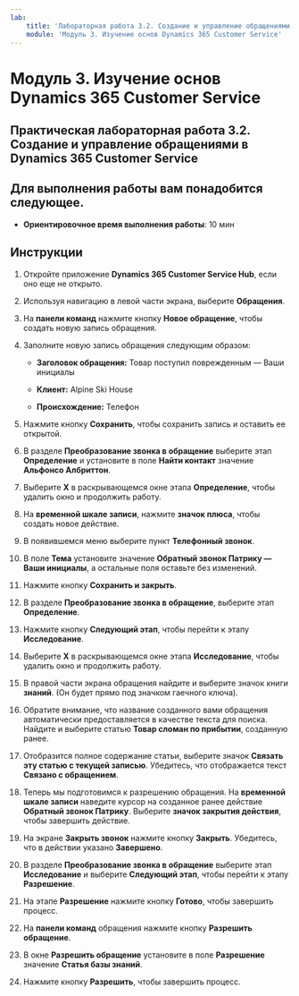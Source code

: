```yaml
---
lab:
    title: 'Лабораторная работа 3.2. Создание и управление обращениями в Dynamics 365 Customer Service'
    module: 'Модуль 3. Изучение основ Dynamics 365 Customer Service'
---
```


Модуль 3. Изучение основ Dynamics 365 Customer Service
========================

## Практическая лабораторная работа 3.2. Создание и управление обращениями в Dynamics 365 Customer Service

## Для выполнения работы вам понадобится следующее.

  - **Ориентировочное время выполнения работы**: 10 мин

## Инструкции

1. Откройте приложение **Dynamics 365 Customer Service Hub**, если оно еще не открыто. 

2. Используя навигацию в левой части экрана, выберите **Обращения**. 

3. На **панели команд** нажмите кнопку **Новое обращение**, чтобы создать новую запись обращения.

4. Заполните новую запись обращения следующим образом:

	- **Заголовок обращения:** Товар поступил поврежденным — Ваши инициалы

	- **Клиент:** Alpine Ski House

	- **Происхождение:** Телефон

5. Нажмите кнопку **Сохранить**, чтобы сохранить запись и оставить ее открытой. 

6. В разделе **Преобразование звонка в обращение** выберите этап **Определение** и установите в поле **Найти контакт** значение **Альфонсо Албриттон**. 

7. Выберите **X** в раскрывающемся окне этапа **Определение**, чтобы удалить окно и продолжить работу. 

8. На **временной шкале записи**, нажмите **значок плюса**, чтобы создать новое действие. 

9. В появившемся меню выберите пункт **Телефонный звонок**.

10. В поле **Тема** установите значение **Обратный звонок Патрику — Ваши инициалы**, а остальные поля оставьте без изменений. 

11. Нажмите кнопку **Сохранить и закрыть**. 

12. В разделе **Преобразование звонка в обращение**, выберите этап **Определение**.

13. Нажмите кнопку **Следующий этап**, чтобы перейти к этапу **Исследование**. 

14. Выберите **X** в раскрывающемся окне этапа **Исследование**, чтобы удалить окно и продолжить работу. 

15. В правой части экрана обращения найдите и выберите значок книги **знаний**. (Он будет прямо под значком гаечного ключа).

16. Обратите внимание, что название созданного вами обращения автоматически предоставляется в качестве текста для поиска. Найдите и выберите статью **Товар сломан по прибытии**, созданную ранее. 

17. Отобразится полное содержание статьи, выберите значок **Связать эту статью с текущей записью**. Убедитесь, что отображается текст **Связано с обращением**. 

18. Теперь мы подготовимся к разрешению обращения. На **временной шкале записи** наведите курсор на созданное ранее действие **Обратный звонок Патрику**. Выберите **значок закрытия действия**, чтобы завершить действие. 

19. На экране **Закрыть звонок** нажмите кнопку **Закрыть**. Убедитесь, что в действии указано **Завершено**. 

20. В разделе **Преобразование звонка в обращение** выберите этап **Исследование** и выберите **Следующий этап**, чтобы перейти к этапу **Разрешение**. 

21. На этапе **Разрешение** нажмите кнопку **Готово**, чтобы завершить процесс. 

22. На **панели команд** обращения нажмите кнопку **Разрешить обращение**.

23. В окне **Разрешить обращение** установите в поле **Разрешение** значение **Статья базы знаний**. 

24. Нажмите кнопку **Разрешить**, чтобы завершить процесс. 
